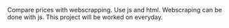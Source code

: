 Compare prices with webscrapping. 
Use js and html. Webscraping can be done with js. 
This project will be worked on everyday. 
